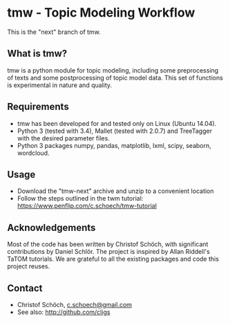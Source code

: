 tmw - Topic Modeling Workflow
=============================

This is the "next" branch of tmw.

## What is tmw?

tmw is a python module for topic modeling, including some preprocessing of texts and some postprocessing of topic model data. This set of functions is experimental in nature and quality.

## Requirements

* tmw has been developed for and tested only on Linux (Ubuntu 14.04).
* Python 3 (tested with 3.4), Mallet (tested with 2.0.7) and TreeTagger with the desired parameter files.
* Python 3 packages numpy, pandas, matplotlib, lxml, scipy, seaborn, wordcloud.

## Usage

* Download the "tmw-next" archive and unzip to a convenient location
* Follow the steps outlined in the twm tutorial: https://www.penflip.com/c.schoech/tmw-tutorial

## Acknowledgements

Most of the code has been written by Christof Schöch, with significant contributions by Daniel Schlör. The project is inspired by Allan Riddell's TaTOM tutorials. We are grateful to all the existing packages and code this project reuses.

## Contact

* Christof Schöch, c.schoech@gmail.com
* See also: http://github.com/cligs


